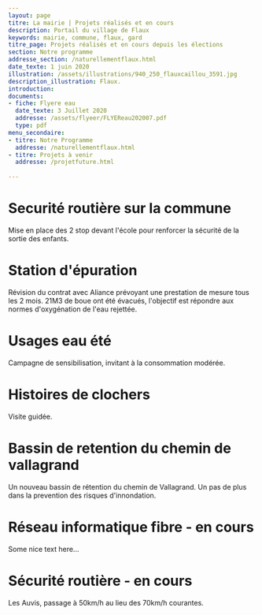 ```yaml
---
layout: page
titre: La mairie | Projets réalisés et en cours
description: Portail du village de Flaux
keywords: mairie, commune, flaux, gard
titre_page: Projets réalisés et en cours depuis les élections
section: Notre programme
addresse_section: /naturellementflaux.html
date_texte: 1 juin 2020
illustration: /assets/illustrations/940_250_flauxcaillou_3591.jpg
description_illustration: Flaux.
introduction: 
documents:
- fiche: Flyere eau
  date_texte: 3 Juillet 2020
  addresse: /assets/flyeer/FLYEReau202007.pdf
  type: pdf
menu_secondaire:
- titre: Notre Programme
  addresse: /naturellementflaux.html
- titre: Projets à venir
  addresse: /projetfuture.html
  
---
```

# Securité routière sur la commune  
Mise en place des 2 stop devant l'école pour renforcer la sécurité de la sortie des enfants. 

# Station d'épuration 
Révision du contrat avec Aliance prévoyant une prestation de mesure tous les 2 mois. 21M3 de boue ont été évacués, l'objectif est répondre aux normes d'oxygénation de l'eau rejettée.

# Usages eau été 
Campagne de sensibilisation, invitant à la consommation modérée.

# Histoires de clochers
Visite guidée.

# Bassin de retention du chemin de vallagrand 
Un nouveau bassin de rétention du chemin de Vallagrand. Un pas de plus dans la prevention des risques d'innondation.

# Réseau informatique fibre - en cours
Some nice text here...

# Sécurité routière - en cours
Les Auvis, passage à 50km/h au lieu des 70km/h courantes.
  


